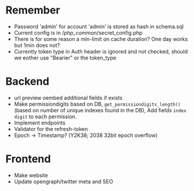 # Remember
- Password 'admin' for account 'admin' is stored as hash in schema.sql
- Current config is in /_php_common_/secret_config.php
- There is for some reason a min-limit on cache duration? One day works but 1min does not?
- Currently token type in Auth header is ignored and not checked, should we eother use "Bearier" or the token_type

# Backend
- url preview oembed additional fields if exists
- Make permissiondigits based on DB, `get_permissiondigits_length()` (based on number of unique indexes found in the DB), Add fields `index` `digit` to each permission.
- Implement endpoints
- Validator for the refresh-token
- Epoch -> Timestamp? (Y2K38; 2038 32bit epoch overflow)

# Frontend
- Make website
- Update opengraph/twitter meta and SEO
